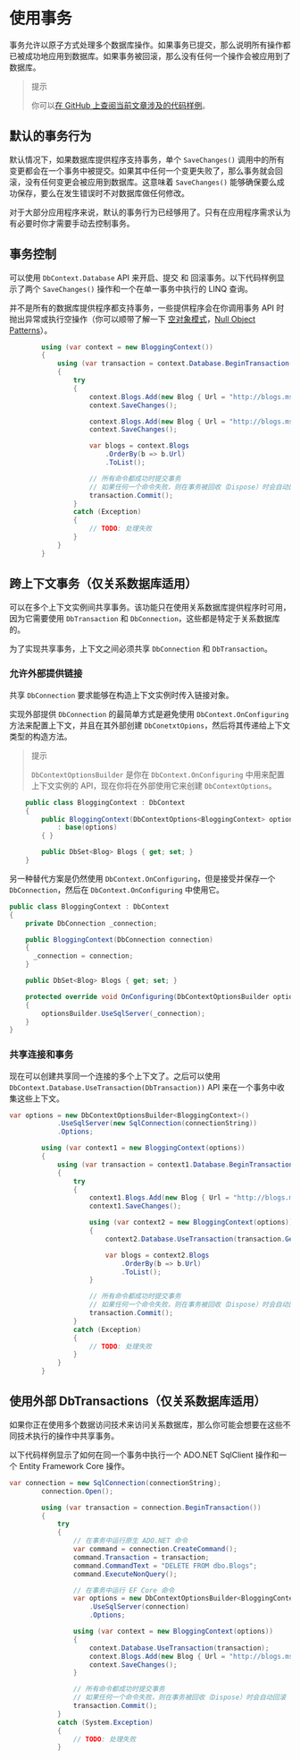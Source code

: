 # 使用事务

事务允许以原子方式处理多个数据库操作。如果事务已提交，那么说明所有操作都已被成功地应用到数据库。如果事务被回滚，那么没有任何一个操作会被应用到了数据库。

> 提示
>
> 你可以[在 GitHub 上查阅当前文章涉及的代码样例](https://github.com/aspnet/EntityFramework.Docs/tree/master/samples/core/Saving/Saving/Transactions/)。

## 默认的事务行为

默认情况下，如果数据库提供程序支持事务，单个 `SaveChanges()` 调用中的所有变更都会在一个事务中被提交。如果其中任何一个变更失败了，那么事务就会回滚，没有任何变更会被应用到数据库。这意味着 `SaveChanges()` 能够确保要么成功保存，要么在发生错误时不对数据库做任何修改。

对于大部分应用程序来说，默认的事务行为已经够用了。只有在应用程序需求认为有必要时你才需要手动去控制事务。

## 事务控制

可以使用 `DbContext.Database` API 来开启、提交 和 回滚事务。以下代码样例显示了两个 `SaveChanges()` 操作和一个在单一事务中执行的 LINQ 查询。

并不是所有的数据库提供程序都支持事务，一些提供程序会在你调用事务 API 时抛出异常或执行空操作（你可以顺带了解一下 [空对象模式](https://baike.baidu.com/item/NULL%20OBJECT/7825232?fr=aladdin)，[Null Object Patterns](https://en.wikipedia.org/wiki/Null_object_pattern)）。

```C#
        using (var context = new BloggingContext())
        {
            using (var transaction = context.Database.BeginTransaction())
            {
                try
                {
                    context.Blogs.Add(new Blog { Url = "http://blogs.msdn.com/dotnet" });
                    context.SaveChanges();

                    context.Blogs.Add(new Blog { Url = "http://blogs.msdn.com/visualstudio" });
                    context.SaveChanges();

                    var blogs = context.Blogs
                        .OrderBy(b => b.Url)
                        .ToList();

                    // 所有命令都成功时提交事务
                    // 如果任何一个命令失败，则在事务被回收（Dispose）时会自动回滚
                    transaction.Commit();
                }
                catch (Exception)
                {
                    // TODO: 处理失败
                }
            }
        }
```

## 跨上下文事务（仅关系数据库适用）

可以在多个上下文实例间共享事务。该功能只在使用关系数据库提供程序时可用，因为它需要使用 `DbTransaction` 和 `DbConnection`，这些都是特定于关系数据库的。

为了实现共享事务，上下文之间必须共享 `DbConnection` 和 `DbTransaction`。

### 允许外部提供链接

共享 `DbConnection` 要求能够在构造上下文实例时传入链接对象。

实现外部提供 `DbConnection` 的最简单方式是避免使用 `DbContext.OnConfiguring` 方法来配置上下文，并且在其外部创建 `DbConetxtOpions`，然后将其传递给上下文类型的构造方法。

> 提示
>
> `DbContextOptionsBuilder` 是你在 `DbContext.OnConfiguring` 中用来配置上下文实例的 API，现在你将在外部使用它来创建 `DbContextOptions`。

```C#
    public class BloggingContext : DbContext
    {
        public BloggingContext(DbContextOptions<BloggingContext> options)
            : base(options)
        { }

        public DbSet<Blog> Blogs { get; set; }
    }
```

另一种替代方案是仍然使用 `DbContext.OnConfiguring`，但是接受并保存一个 `DbConnection`，然后在 `DbContext.OnConfiguring` 中使用它。

```C#
public class BloggingContext : DbContext
{
    private DbConnection _connection;

    public BloggingContext(DbConnection connection)
    {
      _connection = connection;
    }

    public DbSet<Blog> Blogs { get; set; }

    protected override void OnConfiguring(DbContextOptionsBuilder optionsBuilder)
    {
        optionsBuilder.UseSqlServer(_connection);
    }
}
```

### 共享连接和事务

现在可以创建共享同一个连接的多个上下文了。之后可以使用`DbContext.Database.UseTransaction(DbTransaction))` API 来在一个事务中收集这些上下文。

```C#
var options = new DbContextOptionsBuilder<BloggingContext>()
            .UseSqlServer(new SqlConnection(connectionString))
            .Options;

        using (var context1 = new BloggingContext(options))
        {
            using (var transaction = context1.Database.BeginTransaction())
            {
                try
                {
                    context1.Blogs.Add(new Blog { Url = "http://blogs.msdn.com/dotnet" });
                    context1.SaveChanges();

                    using (var context2 = new BloggingContext(options))
                    {
                        context2.Database.UseTransaction(transaction.GetDbTransaction());

                        var blogs = context2.Blogs
                            .OrderBy(b => b.Url)
                            .ToList();
                    }

                    // 所有命令都成功时提交事务
                    // 如果任何一个命令失败，则在事务被回收（Dispose）时会自动回滚
                    transaction.Commit();
                }
                catch (Exception)
                {
                    // TODO: 处理失败
                }
            }
        }
```

## 使用外部 DbTransactions（仅关系数据库适用）

如果你正在使用多个数据访问技术来访问关系数据库，那么你可能会想要在这些不同技术执行的操作中共享事务。

以下代码样例显示了如何在同一个事务中执行一个 ADO.NET SqlClient 操作和一个 Entity Framework Core 操作。

```C#
var connection = new SqlConnection(connectionString);
        connection.Open();

        using (var transaction = connection.BeginTransaction())
        {
            try
            {
                // 在事务中运行原生 ADO.NET 命令
                var command = connection.CreateCommand();
                command.Transaction = transaction;
                command.CommandText = "DELETE FROM dbo.Blogs";
                command.ExecuteNonQuery();

                // 在事务中运行 EF Core 命令
                var options = new DbContextOptionsBuilder<BloggingContext>()
                    .UseSqlServer(connection)
                    .Options;

                using (var context = new BloggingContext(options))
                {
                    context.Database.UseTransaction(transaction);
                    context.Blogs.Add(new Blog { Url = "http://blogs.msdn.com/dotnet" });
                    context.SaveChanges();
                }

                // 所有命令都成功时提交事务
                // 如果任何一个命令失败，则在事务被回收（Dispose）时会自动回滚
                transaction.Commit();
            }
            catch (System.Exception)
            {
                // TODO: 处理失败
            }
```
